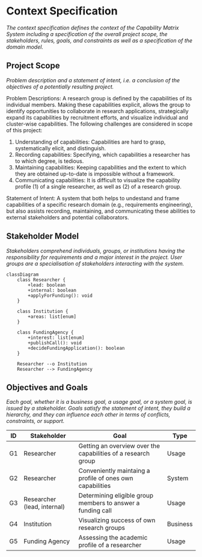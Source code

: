 # Context Specification

_The context specification defines the context of the Capability Matrix System including a specification of the overall project scope, the stakeholders, rules, goals, and constraints as well as a specification of the domain model._

## Project Scope

_Problem description and a statement of intent, i.e. a conclusion of the objectives of a potentially resulting project._

Problem Descriptions: A research group is defined by the capabilities of its individual members. Making these capabilities explicit, allows the group to identify opportunities to collaborate in research applications, strategically expand its capabilities by recruitment efforts, and visualize individual and cluster-wise capabilities. The following challenges are considered in scope of this project:

1. Understanding of capabilities: Capabilities are hard to grasp, systematically elicit, and distinguish.
2. Recording capabilities: Specifying, which capabilities a researcher has to which degree, is tedious.
3. Maintaining capabilities: Keeping capabilities and the extent to which they are obtained up-to-date is impossible without a framework.
4. Communicating capabilities: It is difficult to visualize the capability profile (1) of a single researcher, as well as (2) of a research group.

Statement of Intent: A system that both helps to undestand and frame capabilities of a specific research domain (e.g., requirements engineering), but also assists recording, maintaining, and communicating these abilities to external stakeholders and potential collaborators.


## Stakeholder Model

_Stakeholders comprehend individuals, groups, or institutions having the responsibility for requirements and a major interest in the project. User groups are a specialisation of  stakeholders interacting with the system._

```mermaid
classDiagram
    class Researcher {
        +lead: boolean
        +internal: boolean
        +applyForFunding(): void
    }

    class Institution {
        +areas: list[enum]
    }

    class FundingAgency {
        +interest: list[enum]
        +publishCall(): void
        +decideFundingApplication(): boolean
    }

    Researcher --o Institution
    Researcher --> FundingAgency
```

## Objectives and Goals 

_Each goal, whether it is a business goal, a usage goal, or a system goal, is issued by a stakeholder. Goals satisfy the statement of intent, they build a hierarchy, and they can influence each other in terms of conflicts, constraints, or support._

| ID | Stakeholder | Goal | Type |
|---|---|---|---|
| G1 | Researcher | Getting an overview over the capabilities of a research group | Usage |
| G2 | Researcher | Conveniently maintaing a profile of ones own capabilities | System |
| G3 | Researcher (lead, internal) | Determining eligible group members to answer a funding call | Usage |
| G4 | Institution | Visualizing success of own research groups | Business |
| G5 | Funding Agency | Assessing the academic profile of a researcher | Usage |